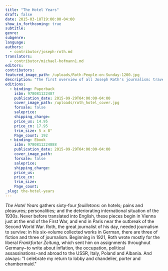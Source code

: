 ```yaml
---
title: "The Hotel Years"
draft: false
date: 2015-03-18T19:00:00-04:00
show_in_forthcoming: true
subtitle:
genre:
subgenre:
language:
authors:
  - contributor/joseph-roth.md
translators:
  - contributor/michael-hofmann1.md
editors:
contributors:
featured_image_path: /uploads/Roth-People-on-Sunday-1200.jpg
description: "The first overview of all Joseph Roth's journalism: traveling across a Europe in crisis, he declares, _I am a hotel citizen, a hotel patriot_ "
editions:
  - binding: Paperback
    isbn: 978081122487
    publication_date: 2015-09-29T04:00:00-04:00
    cover_image_path: /uploads/roth_hotel_cover.jpg
    forsale: false
    saleprice:
    shipping_charge:
    price_us: 14.95
    price_cn: 17.95
    trim_size: 5 x 8"
    Page_count: 192
  - binding: Ebook
    isbn: 9780811224888
    publication_date: 2015-09-29T04:00:00-04:00
    cover_image_path:
    forsale: false
    saleprice:
    shipping_charge:
    price_us:
    price_cn:
    trim_size:
    Page_count:
_slug: the-hotel-years
---
```


_The Hotel Years_ gathers sixty-four _feuilletons_: on hotels; pains and pleasures; personalities; and the deteriorating international situation of the 1930s. Never before translated into English, these pieces begin in Vienna just at the end of the First War, and end in Paris near the outbreak of the Second World War. Roth, the great journalist of his day, needed journalism to survive: in his six-volume collected works in German, there are three of fiction and three of journalism.
Beginning in 1921, Roth wrote mostly for the liberal _Frankfurter Zeitung_, which sent him on assignments throughout Germany−to write about inflation, the occupation, political assassinations−and abroad to the USSR, Italy, Poland and Albania. And always: "I celebrate my return to lobby and chandelier, porter and chambermaid."

